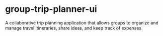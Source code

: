 # group-trip-planner-ui
A collaborative trip planning application that allows groups to organize and manage travel itineraries, share ideas, and keep track of expenses.
